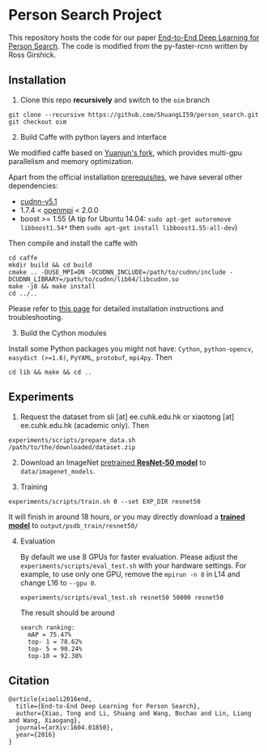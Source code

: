 # Person Search Project

This repository hosts the code for our paper [End-to-End Deep Learning for Person Search](https://arxiv.org/abs/1604.01850). The code is modified from the py-faster-rcnn written by Ross Girshick.


## Installation

1. Clone this repo **recursively** and switch to the `oim` branch

  ```Shell
  git clone --recursive https://github.com/ShuangLI59/person_search.git
  git checkout oim
  ```

2. Build Caffe with python layers and interface

  We modified caffe based on [Yuanjun's fork](https://github.com/yjxiong/caffe/tree/mem), which provides multi-gpu parallelism and memory optimization.

  Apart from the official installation [prerequisites](http://caffe.berkeleyvision.org/installation.html), we have several other dependencies:

  - [cudnn-v5.1](https://developer.nvidia.com/cudnn)
  - 1.7.4 < [openmpi](https://www.open-mpi.org/) < 2.0.0
  - boost >= 1.55 (A tip for Ubuntu 14.04: `sudo apt-get autoremove libboost1.54*` then `sudo apt-get install libboost1.55-all-dev`)

  Then compile and install the caffe with
  ```Shell
  cd caffe
  mkdir build && cd build
  cmake .. -DUSE_MPI=ON -DCUDNN_INCLUDE=/path/to/cudnn/include -DCUDNN_LIBRARY=/path/to/cudnn/lib64/libcudnn.so
  make -j8 && make install
  cd ../..
  ```

  Please refer to [this page](https://github.com/yjxiong/caffe/tree/mem#usage) for detailed installation instructions and troubleshooting.

3. Build the Cython modules

  Install some Python packages you might not have: `Cython`, `python-opencv`, `easydict (>=1.6)`, `PyYAML`, `protobuf`, `mpi4py`. Then
  ```Shell
  cd lib && make && cd ..
  ```

## Experiments

1. Request the dataset from sli [at] ee.cuhk.edu.hk or xiaotong [at] ee.cuhk.edu.hk (academic only). Then

  ```Shell
  experiments/scripts/prepare_data.sh /path/to/the/downloaded/dataset.zip
  ```

2. Download an ImageNet [pretrained **ResNet-50 model**](https://drive.google.com/open?id=0B67_d0rLRTQYUHFjU0pPSExhS1U) to `data/imagenet_models`.

3. Training

  ```Shell
  experiments/scripts/train.sh 0 --set EXP_DIR resnet50
  ```

  It will finish in around 18 hours, or you may directly download a [**trained model**](https://drive.google.com/open?id=0B67_d0rLRTQYbVFENlVjdXRSWVE) to `output/psdb_train/resnet50/`

4. Evaluation

    By default we use 8 GPUs for faster evaluation. Please adjust the `experiments/scripts/eval_test.sh` with your hardware settings. For example, to use only one GPU, remove the `mpirun -n 8` in L14 and change L16 to `--gpu 0`.

    ```Shell
    experiments/scripts/eval_test.sh resnet50 50000 resnet50
    ```

    The result should be around

    ```Shell
    search ranking:
      mAP = 75.47%
      top- 1 = 78.62%
      top- 5 = 90.24%
      top-10 = 92.38%
    ```

## Citation

    @article{xiaoli2016end,
      title={End-to-End Deep Learning for Person Search},
      author={Xiao, Tong and Li, Shuang and Wang, Bochao and Lin, Liang and Wang, Xiaogang},
      journal={arXiv:1604.01850},
      year={2016}
    }
